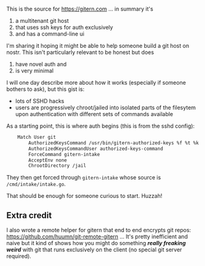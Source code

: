 This is the source for https://gitern.com ... in summary it's
1. a multitenant git host
2. that uses ssh keys for auth exclusively
3. and has a command-line ui

I'm sharing it hoping it might be able to help someone build a git host on nostr. This isn't particularly relevant to be honest but does
1. have novel auth and
2. is very minimal

I will one day describe more about how it works (especially if someone bothers to ask), but this gist is:
- lots of SSHD hacks
- users are progressively chroot/jailed into isolated parts of the filesytem upon authentication with different sets of commands available

As a starting point, this is where auth begins (this is from the sshd config):

```txt
    Match User git
        AuthorizedKeysCommand /usr/bin/gitern-authorized-keys %f %t %k
        AuthorizedKeysCommandUser authorized-keys-command
        ForceCommand gitern-intake
        AcceptEnv none
        ChrootDirectory /jail
```

They then get forced through `gitern-intake` whose source is `/cmd/intake/intake.go`.

That should be enough for someone curious to start. Huzzah!

Extra credit
---------------
I also wrote a remote helper for gitern that end to end encrypts git repos: https://github.com/huumn/git-remote-gitern ... It's pretty inefficient and naive but it kind of shows how you might do something ***really freaking weird*** with git that runs exclusively on the client (no special git server required).


